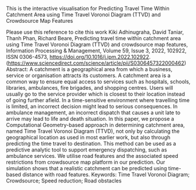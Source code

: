 This is the interactive visualisation for Predicting Travel Time Within Catchment Area using Time Travel Voronoi Diagram (TTVD) and Crowdsource Map Features

Please use this reference to cite this work
Kiki Adhinugraha, David Taniar, Thanh Phan, Richard Beare,
Predicting travel time within catchment area using Time Travel Voronoi Diagram (TTVD) and crowdsource map features,
Information Processing & Management,
Volume 59, Issue 3,
2022,
102922,
ISSN 0306-4573,
https://doi.org/10.1016/j.ipm.2022.102922.
(https://www.sciencedirect.com/science/article/pii/S0306457322000462)
Abstract: A catchment is a geographical area from which a business, service or organisation attracts its customers. A catchment area is a common way to ensure equal access to services such as hospitals, schools, libraries, ambulances, fire brigades, and shopping centres. Users will usually go to the service provider which is closest to their location instead of going further afield. In a time-sensitive environment where travelling time is limited, an incorrect decision might lead to serious consequences. In ambulance management, an incorrect dispatch that causes a unit late to arrive may lead to life and death situation. In this paper, we propose a Computational Geometry-based approach in determining catchment area, named Time Travel Voronoi Diagram (TTVD), not only by calculating the geographical location as used in most earlier work, but also through predicting the time travel to destination. This method can be used as a predictive analytic tool to support emergency dispatching, such as ambulance services. We utilise road features and the associated speed restrictions from crowdsource map platform in our prediction. Our simulation shows that a realistic catchment can be predicted using time-based distance with road features.
Keywords: Time Travel Voronoi Diagram; Crowdsource; Speed reduction; Road obstacles

